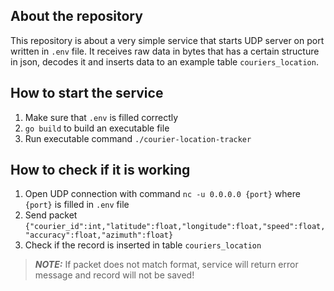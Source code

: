 ## About the repository

This repository is about a very simple service that starts UDP server 
on port written in `.env` file. It receives raw data in bytes that has a certain
structure in json, decodes it and inserts data to an example table `couriers_location`.

## How to start the service

1. Make sure that `.env` is filled correctly
2. `go build` to build an executable file
3. Run executable command `./courier-location-tracker`

## How to check if it is working

1. Open UDP connection with command `nc -u 0.0.0.0 {port}` where `{port}` is filled in `.env` file
2. Send packet `{"courier_id":int,"latitude":float,"longitude":float,"speed":float,"accuracy":float,"azimuth":float}`
3. Check if the record is inserted in table `couriers_location`

> **_NOTE:_** If packet does not match format, service will return error message and record will not be saved!